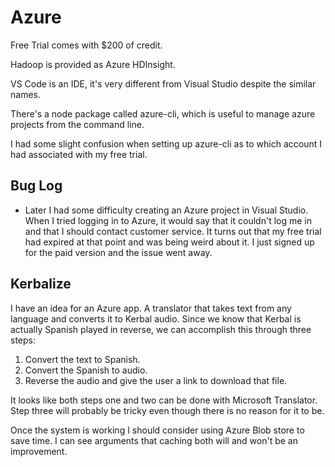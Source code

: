 # Azure

Free Trial comes with $200 of credit.

Hadoop is provided as Azure HDInsight.

VS Code is an IDE, it's very different from Visual Studio
despite the similar names.

There's a node package called azure-cli, which is useful to
manage azure projects from the command line.

I had some slight confusion when setting up azure-cli as to which
account I had associated with my free trial.

## Bug Log

* Later I had some difficulty creating an Azure project in Visual Studio.
  When I tried logging in to Azure, it would say that it couldn't log me in
  and that I should contact customer service. It turns out that my free trial
  had expired at that point and was being weird about it. I just signed up for
  the paid version and the issue went away.

## Kerbalize

I have an idea for an Azure app. A translator that takes text from any language
and converts it to Kerbal audio. Since we know that Kerbal is actually Spanish played
in reverse, we can accomplish this through three steps:
1) Convert the text to Spanish.
2) Convert the Spanish to audio.
3) Reverse the audio and give the user a link to download that file.

It looks like both steps one and two can be done with Microsoft Translator.
Step three will probably be tricky even though there is no reason for it to be.

Once the system is working I should consider using Azure Blob store to save time.
I can see arguments that caching both will and won't be an improvement.